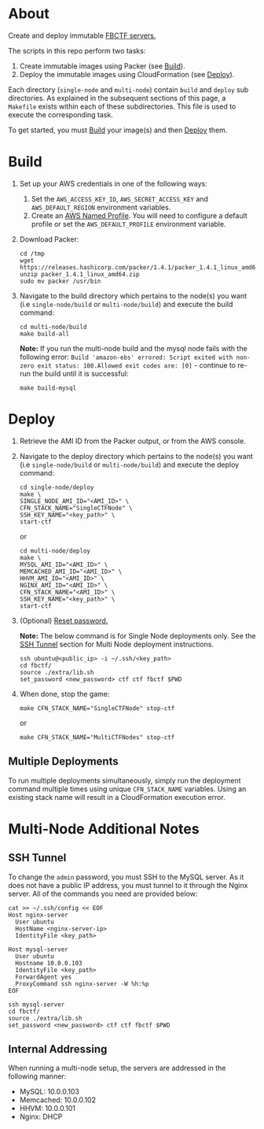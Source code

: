 # About

Create and deploy immutable [FBCTF servers.](https://github.com/facebook/fbctf)

The scripts in this repo perform two tasks:
1. Create immutable images using Packer (see [Build](#Build)).
2. Deploy the immutable images using CloudFormation (see [Deploy](#Deploy)).

Each directory (`single-node` and `multi-node`) contain `build` and `deploy` sub directories. As explained in the subsequent sections of this page, a  `Makefile` exists within each of these subdirectories. This file is used to execute the corresponding task.

To get started, you must [Build](#Build) your image(s) and then [Deploy](#Deploy) them.  

# Build

1. Set up your AWS credentials in one of the following ways:
	1. Set the `AWS_ACCESS_KEY_ID`, `AWS_SECRET_ACCESS_KEY` and `AWS_DEFAULT_REGION` environment variables.
	2. Create an [AWS Named Profile](https://docs.aws.amazon.com/cli/latest/userguide/cli-configure-profiles.html). You will need to configure a default profile or set the `AWS_DEFAULT_PROFILE` environment variable.

2. Download Packer:

    ```
    cd /tmp
    wget https://releases.hashicorp.com/packer/1.4.1/packer_1.4.1_linux_amd64.zip
    unzip packer_1.4.1_linux_amd64.zip
    sudo mv packer /usr/bin
    ```        

3. Navigate to the build directory which pertains to the node(s) you want (i.e `single-node/build` or `multi-node/build`) and execute the build command:

    ```
    cd multi-node/build
    make build-all
    ```
    
    **Note:** If you run the multi-node build and the mysql node fails with the following error: `Build 'amazon-ebs' errored: Script exited with non-zero exit status: 100.Allowed exit codes are: [0]` - continue to re-run the build until it is successful:
    
    ```
    make build-mysql
    ```

# Deploy

1. Retrieve the AMI ID from the Packer output, or from the AWS console.

2. Navigate to the deploy directory which pertains to the node(s) you want (i.e `single-node/build` or `multi-node/build`) and execute the deploy command:

    ```
    cd single-node/deploy
    make \
    SINGLE_NODE_AMI_ID="<AMI_ID>" \
    CFN_STACK_NAME="SingleCTFNode" \
    SSH_KEY_NAME="<key_path>" \
    start-ctf
    ```
    
    or

    ```
    cd multi-node/deploy
    make \
    MYSQL_AMI_ID="<AMI_ID>" \
    MEMCACHED_AMI_ID="<AMI_ID>" \
    HHVM_AMI_ID="<AMI_ID>" \
    NGINX_AMI_ID="<AMI_ID>" \
    CFN_STACK_NAME="<AMI_ID>" \
    SSH_KEY_NAME="<key_path>" \
    start-ctf
    ```

3. (Optional) [Reset password.](https://github.com/facebook/fbctf/wiki/FAQ#how-do-i-reset-the-admin-password-for-the-platform)
	
	**Note:** The below command is for Single Node deployments only. See the [SSH Tunnel](#SSH-Tunnel) section for Multi Node deployment instructions.
	
	```
	ssh ubuntu@<public_ip> -i ~/.ssh/<key_path>
	cd fbctf/
	source ./extra/lib.sh
	set_password <new_password> ctf ctf fbctf $PWD
	```

4. When done, stop the game:

	```
	make CFN_STACK_NAME="SingleCTFNode" stop-ctf
	```
	
	or
	
	```
	make CFN_STACK_NAME="MultiCTFNodes" stop-ctf
	```

## Multiple Deployments

To run multiple deployments simultaneously, simply run the deployment command multiple times using unique `CFN_STACK_NAME` variables. Using an existing stack name will result in a CloudFormation execution error.

# Multi-Node Additional Notes
## SSH Tunnel

To change the `admin` password, you must SSH to the MySQL server. As it does not have a public IP address, you must tunnel to it through the Nginx server. All of the commands you need are provided below:

```
cat >> ~/.ssh/config << EOF
Host nginx-server
  User ubuntu
  HostName <nginx-server-ip>
  IdentityFile <key_path>

Host mysql-server
  User ubuntu
  Hostname 10.0.0.103
  IdentityFile <key_path>
  ForwardAgent yes
  ProxyCommand ssh nginx-server -W %h:%p
EOF

ssh mysql-server
cd fbctf/
source ./extra/lib.sh
set_password <new_password> ctf ctf fbctf $PWD
```
 

## Internal Addressing

When running a multi-node setup, the servers are addressed in the following manner:

* MySQL: 10.0.0.103
* Memcached: 10.0.0.102
* HHVM: 10.0.0.101
* Nginx: DHCP